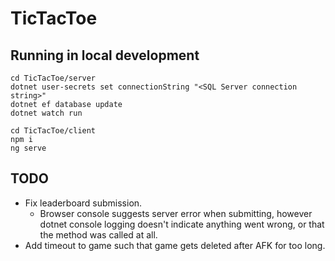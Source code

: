 # TicTacToe

## Running in local development
```
cd TicTacToe/server
dotnet user-secrets set connectionString "<SQL Server connection string>"
dotnet ef database update
dotnet watch run
```
```
cd TicTacToe/client
npm i
ng serve
```
## TODO
- Fix leaderboard submission.
    - Browser console suggests server error when submitting, however dotnet console logging doesn't indicate anything went wrong, or that the method was called at all.
- Add timeout to game such that game gets deleted after AFK for too long.